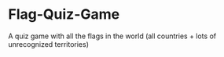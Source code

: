 # Flag-Quiz-Game
A quiz game with all the flags in the world (all countries + lots of unrecognized territories)

